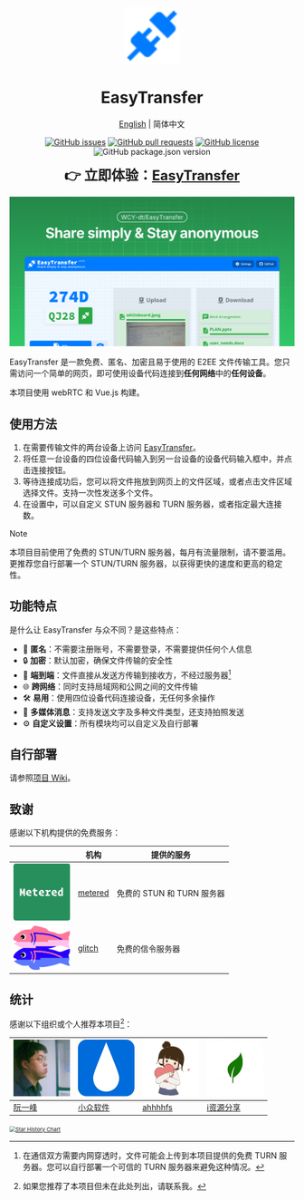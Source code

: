 <div align="center">
<img src="client/public/favicon.svg" alt="logo" width="100" height="100" />

<h1>EasyTransfer</h1>

[English](README.md) | 简体中文

[![GitHub issues](https://img.shields.io/github/issues/WCY-dt/EasyTransfer)](https://github.com/WCY-dt/EasyTransfer/issues) [![GitHub pull requests](https://img.shields.io/github/issues-pr/WCY-dt/EasyTransfer)](https://github.com/WCY-dt/EasyTransfer/pulls) [![GitHub license](https://img.shields.io/github/license/WCY-dt/EasyTransfer)](https://github.com/WCY-dt/EasyTransfer/blob/main/LICENSE) ![GitHub package.json version](https://img.shields.io/github/package-json/v/WCY-dt/EasyTransfer?filename=client%2Fpackage.json)

<strong style="font-size: 24px;">👉 立即体验：<a href="https://file.ch3nyang.top/">EasyTransfer</a></strong>

</div>

![样例](./og-image.png)

EasyTransfer 是一款免费、匿名、加密且易于使用的 E2EE 文件传输工具。您只需访问一个简单的网页，即可使用设备代码连接到**任何网络**中的**任何设备**。

本项目使用 webRTC 和 Vue.js 构建。

## 使用方法

1. 在需要传输文件的两台设备上访问 [EasyTransfer](https://file.ch3nyang.top/)。
2. 将任意一台设备的四位设备代码输入到另一台设备的设备代码输入框中，并点击连接按钮。
3. 等待连接成功后，您可以将文件拖放到网页上的文件区域，或者点击文件区域选择文件。支持一次性发送多个文件。
4. 在设置中，可以自定义 STUN 服务器和 TURN 服务器，或者指定最大连接数。

> [!NOTE]
>
> 本项目目前使用了免费的 STUN/TURN 服务器，每月有流量限制，请不要滥用。更推荐您自行部署一个 STUN/TURN 服务器，以获得更快的速度和更高的稳定性。

## 功能特点

是什么让 EasyTransfer 与众不同？是这些特点：

- 🫣 **匿名**：不需要注册账号，不需要登录，不需要提供任何个人信息
- 🔒 **加密**：默认加密，确保文件传输的安全性
- 🔄 **端到端**：文件直接从发送方传输到接收方，不经过服务器[^1]
- 🌐 **跨网络**：同时支持局域网和公网之间的文件传输
- 🛠️ **易用**：使用四位设备代码连接设备，无任何多余操作
- 📎 **多媒体消息**：支持发送文字及多种文件类型，还支持拍照发送
- ⚙️ **自定义设置**：所有模块均可以自定义及自行部署

## 自行部署

请参照[项目 Wiki](https://github.com/WCY-dt/EasyTransfer/wiki/导航)。

## 致谢

感谢以下机构提供的免费服务：

|                                                           | 机构                               | 提供的服务                 |
| --------------------------------------------------------- | ---------------------------------- | -------------------------- |
| <img src="imgs/metered.webp" alt="metered" width="100" /> | [metered](https://www.metered.ca/) | 免费的 STUN 和 TURN 服务器 |
| <img src="imgs/glitch.webp" alt="glitch" width="100" />   | [glitch](https://glitch.com/)      | 免费的信令服务器           |

## 统计

感谢以下组织或个人推荐本项目[^2]：

| <img src="imgs/ruanyf.webp" alt="ruanyf" width="100" /> | <img src="imgs/appinn.webp" alt="小众软件" width="100" /> | <img src="imgs/ahhhhfs.webp" alt="ahhhhfs" width="100" /> | <img src="imgs/iiiiShare.webp" alt="i资源分享" width="100" /> |
| ------------------------------------------------------- | --------------------------------------------------------- | --------------------------------------------------------- | ------------------------------------------------------------- |
| [阮一峰](https://github.com/ruanyf)                     | [小众软件](https://meta.appinn.net/)                      | [ahhhhfs](https://www.ahhhhfs.com/)                       | [i资源分享](https://x.com/iiiiShare)                          |

[<img src="https://api.star-history.com/svg?repos=WCY-dt/EasyTransfer&type=Date" alt="Star History Chart" style="zoom: 67%;" />](https://star-history.com/#WCY-dt/EasyTransfer&Date)

[^1]: 在通信双方需要内网穿透时，文件可能会上传到本项目提供的免费 TURN 服务器。您可以自行部署一个可信的 TURN 服务器来避免这种情况。

[^2]: 如果您推荐了本项目但未在此处列出，请联系我。
